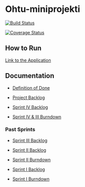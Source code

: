 # Ohtu-miniprojekti

[![Build Status](https://travis-ci.org/eturivi/ohtu-miniprojekti.svg?branch=master)](https://travis-ci.org/eturivi/ohtu-miniprojekti)

[![Coverage Status](https://coveralls.io/repos/github/eturivi/ohtu-miniprojekti/badge.svg?branch=master)](https://coveralls.io/github/eturivi/ohtu-miniprojekti)

## How to Run
[Link to the Application](https://eturivi.herokuapp.com)

## Documentation
- [Definition of Done](https://github.com/eturivi/ohtu-miniprojekti/blob/master/documentation/DoD.md)

- [Project Backlog](https://trello.com/b/8Wocccve)

- [Sprint IV Backlog](https://trello.com/b/mfBnC2IC)

- [Sprint IV & III Burndown](https://docs.google.com/spreadsheets/d/10TIlJbe4Rb3yK2RdKURmlTuV4c97G1W0UZRpWwRa58w/edit?usp=sharing)

### Past Sprints
- [Sprint III Backlog](https://trello.com/b/tfTBgMb8)

- [Sprint II Backlog](#)

- [Sprint II Burndown](https://github.com/eturivi/ohtu-miniprojekti/blob/master/documentation/sprint2/burndown-week2.png)

- [Sprint I Backlog](#)

- [Sprint I Burndown](https://github.com/eturivi/ohtu-miniprojekti/blob/master/documentation/sprint1/burndown-week1.png)
